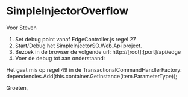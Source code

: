 # SimpleInjectorOverflow
Voor Steven

1. Set debug point vanaf EdgeController.js regel 27
2. Start/Debug het SimpleInjectorSO.Web.Api project.
3. Bezoek in de browser de volgende url: http://[root]:[port]/api/edge
4. Voer de debug tot aan onderstaand:

Het gaat mis op regel 49 in de TransactionalCommandHandlerFactory:
dependencies.Add(this.container.GetInstance(item.ParameterType));

Groeten,
